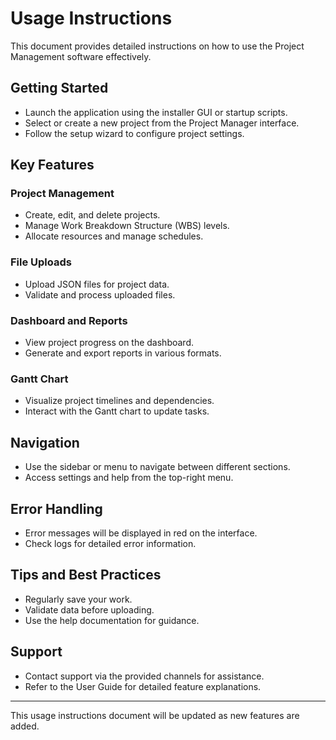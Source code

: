 # Usage Instructions

This document provides detailed instructions on how to use the Project Management software effectively.

## Getting Started

- Launch the application using the installer GUI or startup scripts.
- Select or create a new project from the Project Manager interface.
- Follow the setup wizard to configure project settings.

## Key Features

### Project Management

- Create, edit, and delete projects.
- Manage Work Breakdown Structure (WBS) levels.
- Allocate resources and manage schedules.

### File Uploads

- Upload JSON files for project data.
- Validate and process uploaded files.

### Dashboard and Reports

- View project progress on the dashboard.
- Generate and export reports in various formats.

### Gantt Chart

- Visualize project timelines and dependencies.
- Interact with the Gantt chart to update tasks.

## Navigation

- Use the sidebar or menu to navigate between different sections.
- Access settings and help from the top-right menu.

## Error Handling

- Error messages will be displayed in red on the interface.
- Check logs for detailed error information.

## Tips and Best Practices

- Regularly save your work.
- Validate data before uploading.
- Use the help documentation for guidance.

## Support

- Contact support via the provided channels for assistance.
- Refer to the User Guide for detailed feature explanations.

---

This usage instructions document will be updated as new features are added.
